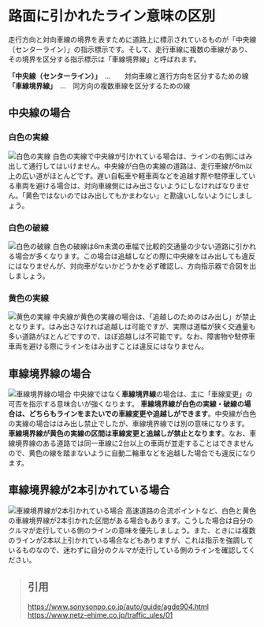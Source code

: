 # 路面に引かれたライン意味の区別

走行方向と対向車線の境界を表すために道路上に標示されているものが「中央線（センターライン）」の指示標示です。そして、走行車線に複数の車線があり、その境界を区分する指示標示は「車線境界線」と呼ばれます。

**「中央線（センターライン）」**　…　　対向車線と進行方向を区分するための線
**「車線境界線」**　…　同方向の複数車線を区分するための線

## 中央線の場合

### 白色の実線
![白色の実線](https://www.sonysonpo.co.jp/share/image/auto/guide/wisdom/227272_001.jpeg)
白色の実線で中央線が引かれている場合は、ラインの右側にはみ出して通行してはいけません。中央線が白色の実線の道路は、走行車線が6m以上の広い道がほとんどです。遅い自転車や軽車両などを追越す際や駐停車している車両を避ける場合は、対向車線側にはみ出さないようにしなければなりません。「黄色ではないのではみ出してもかまわない」と勘違いしないようにしましょう。

### 白色の破線
![白色の破線](https://www.sonysonpo.co.jp/share/image/auto/guide/wisdom/227272_002.jpeg)
白色の破線は6m未満の車幅で比較的交通量の少ない道路に引かれる場合が多くなります。この場合は追越しなどの際に中央線をはみ出しても違反にはなりませんが、対向車がないかどうかを必ず確認し、方向指示器で合図を出しましょう。

### 黄色の実線
![黄色の実線](https://www.sonysonpo.co.jp/share/image/auto/guide/wisdom/227272_003.jpeg)
中央線が黄色の実線の場合は、「追越しのためのはみ出し」が禁止となります。はみ出さなければ追越しは可能ですが、実際は道幅が狭く交通量も多い道路がほとんどですので、ほぼ追越しは不可能です。なお、障害物や駐停車車両を避ける際にラインをはみ出すことは違反にはなりません。

## 車線境界線の場合
![車線境界線の場合](https://www.sonysonpo.co.jp/share/image/auto/guide/wisdom/227272_004r.jpeg)
中央線ではなく**車線境界線**の場合は、主に「車線変更」の可否を指示する意味合いが強くなります。
**車線境界線が白色の実線・破線の場合は、どちらもラインをまたいでの車線変更や追越しができます**。中央線が白色の実線の場合ははみ出し禁止でしたが、車線境界線では別の意味になります。
**車線境界線が黄色の実線の区間は車線変更と追越しが禁止となります**。なお、車線境界線のある道路では同一車線に2台以上の車両が並走することはできませんので、黄色の線を踏まないように自動二輪車などを追越した場合でも違反になります。

## 車線境界線が2本引かれている場合
![車線境界線が2本引かれている場合](https://www.sonysonpo.co.jp/share/image/auto/guide/wisdom/227272_005.jpeg)
高速道路の合流ポイントなど、白色と黄色の車線境界線が2本引かれた区間がある場合もあります。こうした場合は自分のクルマが走行している側のラインの意味を優先しましょう。また、ときには複数のラインが2本以上引かれている場合などもありますが、これは指示を強調しているものなので、迷わずに自分のクルマが走行している側のラインを確認してください。

> ## 引用
> https://www.sonysonpo.co.jp/auto/guide/agde904.html   
> https://www.netz-ehime.co.jp/traffic_ules/01